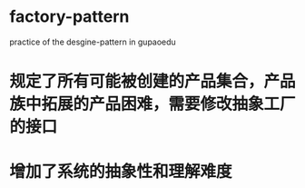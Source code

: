 # factory-pattern
practice of the desgine-pattern in gupaoedu

# 规定了所有可能被创建的产品集合，产品族中拓展的产品困难，需要修改抽象工厂的接口

# 增加了系统的抽象性和理解难度
